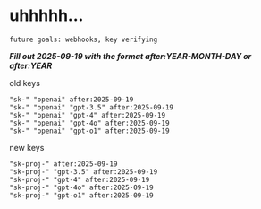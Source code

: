 # uhhhhh...

`future goals: webhooks, key verifying`



***Fill out 2025-09-19 with the format after:YEAR-MONTH-DAY or after:YEAR***

old keys
```
"sk-" "openai" after:2025-09-19
"sk-" "openai" "gpt-3.5" after:2025-09-19
"sk-" "openai" "gpt-4" after:2025-09-19
"sk-" "openai" "gpt-4o" after:2025-09-19
"sk-" "openai" "gpt-o1" after:2025-09-19
```

new keys
```
"sk-proj-" after:2025-09-19
"sk-proj-" "gpt-3.5" after:2025-09-19
"sk-proj-" "gpt-4" after:2025-09-19
"sk-proj-" "gpt-4o" after:2025-09-19
"sk-proj-" "gpt-o1" after:2025-09-19
```
